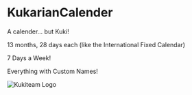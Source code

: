 # KukarianCalender
A calender... but Kuki!

13 months, 28 days each (like the International Fixed Calendar)

7 Days a Week!

Everything with Custom Names!






![Kukiteam Logo](/images/logo.png)
